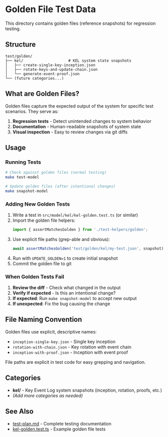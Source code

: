 # Golden File Test Data

This directory contains golden files (reference snapshots) for regression testing.

## Structure

```
test/golden/
├── kel/                    # KEL system state snapshots
│   ├── create-single-key-inception.json
│   ├── rotate-keys-and-update-chain.json
│   └── generate-event-proof.json
└── (future categories...)
```

## What are Golden Files?

Golden files capture the expected output of the system for specific test scenarios. They serve as:

1. **Regression tests** - Detect unintended changes to system behavior
2. **Documentation** - Human-readable snapshots of system state
3. **Visual inspection** - Easy to review changes via git diffs

## Usage

### Running Tests

```bash
# Check against golden files (normal testing)
make test-model

# Update golden files (after intentional changes)
make snapshot-model
```

### Adding New Golden Tests

1. Write a test in `src/model/kel/kel-golden.test.ts` (or similar)
2. Import the golden file helpers:
   ```typescript
   import { assertMatchesGolden } from './test-helpers/golden';
   ```
3. Use explicit file paths (grep-able and obvious):
   ```typescript
   await assertMatchesGolden('test/golden/kel/my-test.json', snapshot);
   ```
4. Run with `UPDATE_GOLDEN=1` to create initial snapshot
5. Commit the golden file to git

### When Golden Tests Fail

1. **Review the diff** - Check what changed in the output
2. **Verify if expected** - Is this an intentional change?
3. **If expected**: Run `make snapshot-model` to accept new output
4. **If unexpected**: Fix the bug causing the change

## File Naming Convention

Golden files use explicit, descriptive names:
- `inception-single-key.json` - Single key inception
- `rotation-with-chain.json` - Key rotation with event chain
- `inception-with-proof.json` - Inception with event proof

File paths are explicit in test code for easy grepping and navigation.

## Categories

- **kel/** - Key Event Log system snapshots (inception, rotation, proofs, etc.)
- *(Add more categories as needed)*

## See Also

- [test-plan.md](../src/model/kel/docs/test-plan.md) - Complete testing documentation
- [kel-golden.test.ts](../src/model/kel/kel-golden.test.ts) - Example golden file tests
